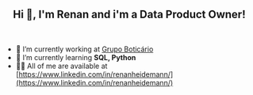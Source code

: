 <h2 align="center">Hi 👋, I'm Renan and i'm a Data Product Owner!</h1><br>

- 🔭 I’m currently working at [Grupo Boticário](https://grupoboticario.gupy.io/)
- 🌱 I’m currently learning **SQL, Python**
- 👨‍💻 All of me are available at [https://www.linkedin.com/in/renanheidemann/](https://www.linkedin.com/in/renanheidemann/)
<!-- - 📫 How to reach me **xxxxx@gmail.com**. 

<br>
<center>
        <td><img width="450px" align="center" src="https://github-readme-stats.vercel.app/api/top-langs/?username=laylacomparin&hide=html&layout=compact" /></td>
</center>  -->
